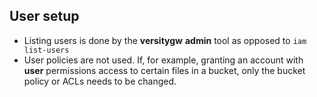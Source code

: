 ## User setup

* Listing users is done by the **versitygw** **admin** tool as opposed to `iam list-users`
* User policies are not used.  If, for example, granting an account with **user** permissions access to certain files in a bucket, only the bucket policy or ACLs needs to be changed.